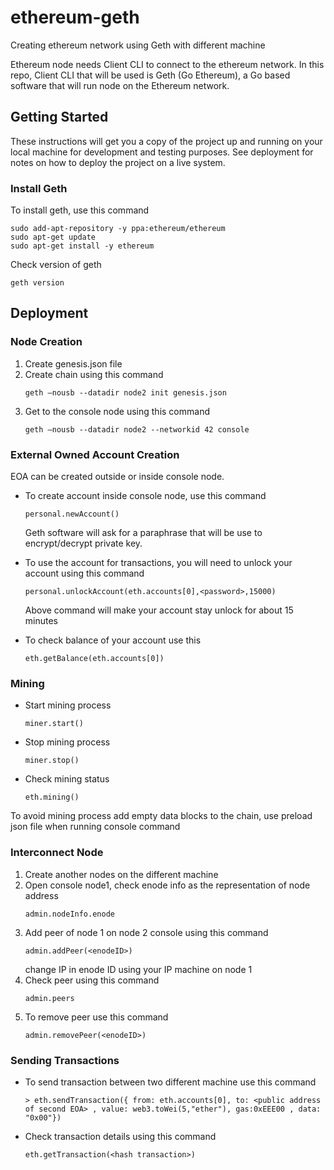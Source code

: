 # ethereum-geth
Creating ethereum network using Geth with different machine

Ethereum node needs Client CLI to connect to the ethereum network. In this repo, Client CLI that will be used is Geth (Go Ethereum), a Go based software that will run node on the Ethereum network.

## Getting Started
These instructions will get you a copy of the project up and running on your local machine for development and testing purposes. See deployment for notes on how to deploy the project on a live system.

### Install Geth
To install geth, use this command
  ```
  sudo add-apt-repository -y ppa:ethereum/ethereum
  sudo apt-get update
  sudo apt-get install -y ethereum
  ```
Check version of geth
  ```
  geth version
  ```
## Deployment
### Node Creation
1. Create genesis.json file
2. Create chain using this command
    ```
    geth –nousb --datadir node2 init genesis.json
    ```
3. Get to the console node using this command
    ```
    geth –nousb --datadir node2 --networkid 42 console
    ```

### External Owned Account Creation
EOA can be created outside or inside console node.
- To create account inside console node, use this command
  ```
  personal.newAccount()
  ```
  Geth software will ask for a paraphrase that will be use to encrypt/decrypt private key.

- To use the account for transactions, you will need to unlock your account using this command
  ```
  personal.unlockAccount(eth.accounts[0],<password>,15000)
  ```
  Above command will make your account stay unlock for about 15 minutes

- To check balance of your account use this
  ```
  eth.getBalance(eth.accounts[0])
  ```

### Mining
- Start mining process
  ```
  miner.start()
  ```
- Stop mining process
  ```
  miner.stop()
  ```
- Check mining status
  ```
  eth.mining()
  ```
To avoid mining process add empty data blocks to the chain, use preload json file when running console command

### Interconnect Node
1. Create another nodes on the different machine
2. Open console node1, check enode info as the representation of node address
    ```
    admin.nodeInfo.enode
    ```
3. Add peer of node 1 on node 2 console using this command
    ```
    admin.addPeer(<enodeID>)
    ```
   change IP in enode ID using your IP machine on node 1
4. Check peer using this command
    ```
    admin.peers
    ```
5. To remove peer use this command
    ```
    admin.removePeer(<enodeID>)
    ```

### Sending Transactions
- To send transaction between two different machine use this command 
    ```
    > eth.sendTransaction({ from: eth.accounts[0], to: <public address of second EOA> , value: web3.toWei(5,"ether"), gas:0xEEE00 , data: "0x00"})
    ```
- Check transaction details using this command
    ```
    eth.getTransaction(<hash transaction>)
    ```
